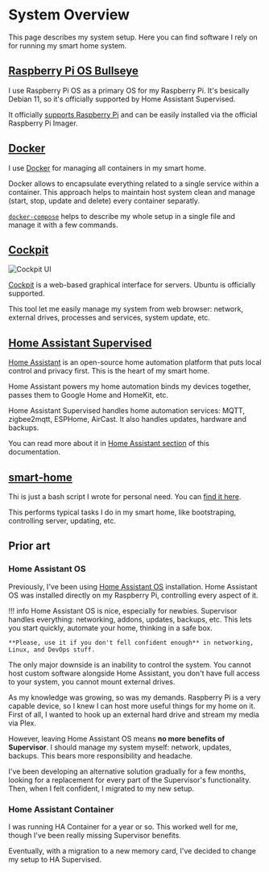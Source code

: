 # System Overview

This page describes my system setup. Here you can find software I rely on for running my smart home system.

## [Raspberry Pi OS Bullseye](https://downloads.raspberrypi.org/raspios_arm64/images/)

I use Raspberry Pi OS as a primary OS for my Raspberry Pi. It's besically Debian 11, so it's officially supported by Home Assistant Supervised.

It officially [supports Raspberry Pi](https://ubuntu.com/download/raspberry-pi) and can be easily installed via the official Raspberry Pi Imager.

## [Docker](https://www.docker.com/)

I use [Docker](https://www.docker.com/) for managing all containers in my smart home.

Docker allows to encapsulate everything related to a single service within a container. This approach helps to maintain host system clean and manage (start, stop, update and delete) every container separatly.

[`docker-compose`](https://docs.docker.com/compose/`) helps to describe my whole setup in a single file and manage it with a few commands.

## [Cockpit](https://cockpit-project.org/)

![Cockpit UI](https://user-images.githubusercontent.com/3459374/115122655-bdfe5b80-9fc1-11eb-9a68-9ce67f12ce8e.png)

[Cockpit](https://cockpit-project.org/) is a web-based graphical interface for servers. Ubuntu is officially supported.

This tool let me easily manage my system from web browser: network, external drives, processes and services, system update, etc.

## [Home Assistant Supervised](https://github.com/home-assistant/supervised-installer)

[Home Assistant](https://www.home-assistant.io) is an open-source home automation platform that puts local control and privacy first. This is the heart of my smart home.

Home Assistant powers my home automation binds my devices together, passes them to Google Home and HomeKit, etc.

Home Assistant Supervised handles home automation services: MQTT, zigbee2mqtt, ESPHome, AirCast. It also handles updates, hardware and backups.

You can read more about it in [Home Assistant section](../../home-assistant/introduction/) of this documentation.

## [smart-home](https://github.com/denysdovhan/smart-home/blob/master/bin/smart-home)

Thi is just a bash script I wrote for personal need. You can [find it here](https://github.com/denysdovhan/smart-home/blob/master/bin/smart-home).

This performs typical tasks I do in my smart home, like bootstraping, controlling server, updating, etc.

## Prior art

### Home Assistant OS

Previously, I've been using [Home Assistant OS](https://www.home-assistant.io/installation/#compare-installation-methods) installation. Home Assistant OS was installed directly on my Raspberry Pi, controlling every aspect of it.

<!-- prettier-ignore -->
!!! info
    Home Assistant OS is nice, especially for newbies. Supervisor handles everything: networking, addons, updates, backups, etc. This lets you start quickly, automate your home, thinking in a safe box.

    **Please, use it if you don't fell confident enough** in networking, Linux, and DevOps stuff.

The only major downside is an inability to control the system. You cannot host custom software alongside Home Assistant, you don't have full access to your system, you cannot mount external drives.

As my knowledge was growing, so was my demands. Raspberry Pi is a very capable device, so I knew I can host more useful things for my home on it. First of all, I wanted to hook up an external hard drive and stream my media via Plex.

However, leaving Home Assistant OS means **no more benefits of Supervisor**. I should manage my system myself: network, updates, backups. This bears more responsibility and headache.

I've been developing an alternative solution gradually for a few months, looking for a replacement for every part of the Supervisor's functionality. Then, when I felt confident, I migrated to my new setup.

### Home Assistant Container

I was running HA Container for a year or so. This worked well for me, though I've been really missing Supervisor benefits.

Eventually, with a migration to a new memory card, I've decided to change my setup to HA Supervised.
